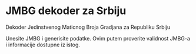 # JMBG dekoder za Srbiju
Dekoder Jedinstvenog Maticnog Broja Gradjana za Republiku Srbiju

Unesite JMBG i generisite podatke. Ovim putem proverite validnost JMBG-a i informacije dostupne iz istog.
